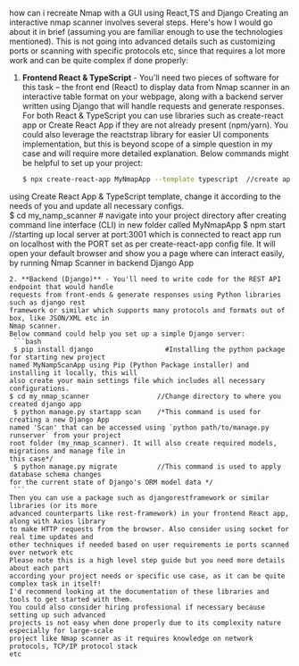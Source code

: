 how can i recreate Nmap with a GUI using React,TS and Django 
Creating an interactive nmap scanner involves several steps. Here's how I would go about it in 
brief (assuming you are familiar enough to use the technologies mentioned). This is not going 
into advanced details such as customizing ports or scanning with specific protocols etc, since 
that requires a lot more work and can be quite complex if done properly:

1. **Frontend React & TypeScript** - You'll need two pieces of software for this task – the front 
end (React) to display data from Nmap scanner in an interactive table format on your webpage, 
along with a backend server written using Django that will handle requests and generate 
responses.
   For both React & TypeScript you can use libraries such as create-react app or Create 
React App if they are not already present (npm/yarn).  You could also leverage the reactstrap 
library for easier UI components implementation, but this is beyond scope of a simple question in 
my case and will require more detailed explanation.
   Below commands might be helpful to set up your project:
   ```bash
   $ npx create-react-app MyNmapApp --template typescript  //create app with typechecking support 
using Create React App & TypeScript template, change it according to the needs of you and update 
all necessary configs.  
    $ cd my_namp_scanner       # navigate into your project directory after creating command line 
interface (CLI) in new folder called MyNmapApp 
   $ npm start            //starting up local server at port:3001 which is connected to react app 
run on localhost with the PORT set as per create-react-app config file. It will open your default 
browser and show you a page where can interact easily, by running Nmap Scanner in backend Django 
App 
   ```  
2. **Backend (Django)** - You'll need to write code for the REST API endpoint that would handle 
requests from front-ends & generate responses using Python libraries such as django rest 
framework or similar which supports many protocols and formats out of box, like JSON/XML etc in 
Nmap scanner. 
   Below command could help you set up a simple Django server:   
    ```bash
    $ pip install django                  #Installing the python package for starting new project 
named MyNampScanApp using Pip (Python Package installer) and installing it locally, this will 
also create your main settings file which includes all necessary configurations. 
   $ cd my_nmap_scanner                 //Change directory to where you created django app    
    $ python manage.py startapp scan    /*This command is used for creating a new Django App 
named 'Scan' that can be accessed using `python path/to/manage.py runserver` from your project 
root folder (my_nmap_scanner). It will also create required models, migrations and manage file in 
this case*/
    $ python manage.py migrate          //This command is used to apply database schema changes 
for the current state of Django's ORM model data */ 
    ```   
   Then you can use a package such as djangorestframework or similar libraries (or its more 
advanced counterparts like rest-framework) in your frontend React app, along with Axios library 
to make HTTP requests from the browser. Also consider using socket for real time updates and 
other techniques if needed based on user requirements ie ports scanned over network etc
   Please note this is a high level step guide but you need more details about each part 
according your project needs or specific use case, as it can be quite complex task in itself!  
I'd recommend looking at the documentation of these libraries and tools to get started with them. 
You could also consider hiring professional if necessary because setting up such advanced 
projects is not easy when done properly due to its complexity nature especially for large-scale 
project like Nmap scanner as it requires knowledge on network protocols, TCP/IP protocol stack 
etc